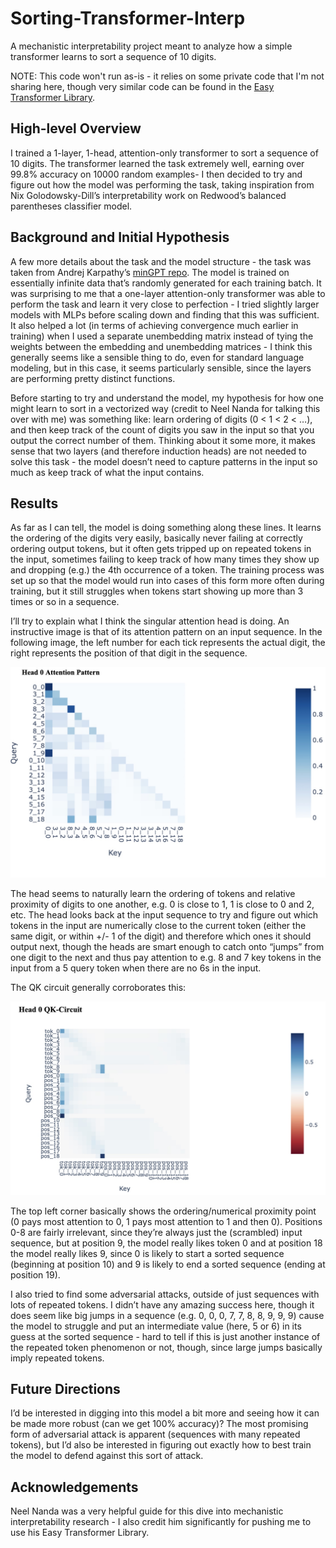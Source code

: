 # Sorting-Transformer-Interp
A mechanistic interpretability project meant to analyze how a simple transformer learns to sort a sequence of 10 digits.

NOTE: This code won't run as-is - it relies on some private code that I'm not sharing here, though very similar code can be found in the [Easy Transformer Library](https://github.com/neelnanda-io/Easy-Transformer).

## High-level Overview

I trained a 1-layer, 1-head, attention-only transformer to sort a sequence of 10 digits. The transformer learned the task extremely well, earning over 99.8% accuracy on 10000 random examples- I then decided to try and figure out how the model was performing the task, taking inspiration from Nix Golodowsky-Dill’s interpretability work on Redwood’s balanced parentheses classifier model.

## Background and Initial Hypothesis

A few more details about the task and the model structure - the task was taken from Andrej Karpathy’s [minGPT repo](https://github.com/karpathy/minGPT/blob/master/demo.ipynb). The model is trained on essentially infinite data that’s randomly generated for each training batch. It was surprising to me that a one-layer attention-only transformer was able to perform the task and learn it very close to perfection - I tried slightly larger models with MLPs before scaling down and finding that this was sufficient. It also helped a lot (in terms of achieving convergence much earlier in training) when I used a separate unembedding matrix instead of tying the weights between the embedding and unembedding matrices - I think this generally seems like a sensible thing to do, even for standard language modeling, but in this case, it seems particularly sensible, since the layers are performing pretty distinct functions.

Before starting to try and understand the model, my hypothesis for how one might learn to sort in a vectorized way (credit to Neel Nanda for talking this over with me) was something like: learn ordering of digits (0 < 1 < 2 < …), and then keep track of the count of digits you saw in the input so that you output the correct number of them. Thinking about it some more, it makes sense that two layers (and therefore induction heads) are not needed to solve this task - the model doesn’t need to capture patterns in the input so much as keep track of what the input contains.

## Results

As far as I can tell, the model is doing something along these lines. It learns the ordering of the digits very easily, basically never failing at correctly ordering output tokens, but it often gets tripped up on repeated tokens in the input, sometimes failing to keep track of how many times they show up and dropping (e.g.) the 4th occurrence of a token. The training process was set up so that the model would run into cases of this form more often during training, but it still struggles when tokens start showing up more than 3 times or so in a sequence.

I’ll try to explain what I think the singular attention head is doing. An instructive image is that of its attention pattern on an input sequence. In the following image, the left number for each tick represents the actual digit, the right represents the position of that digit in the sequence.

![attn_plot](Head0AttnPattern.jpeg)

The head seems to naturally learn the ordering of tokens and relative proximity of digits to one another, e.g. 0 is close to 1, 1 is close to 0 and 2, etc. The head looks back at the input sequence to try and figure out which tokens in the input are numerically close to the current token (either the same digit, or within +/- 1 of the digit) and therefore which ones it should output next, though the heads are smart enough to catch onto “jumps” from one digit to the next and thus pay attention to e.g. 8 and 7 key tokens in the input from a 5 query token when there are no 6s in the input.

The QK circuit generally corroborates this:

![qk_circuit](QKCircuit.jpeg)

The top left corner basically shows the ordering/numerical proximity point (0 pays most attention to 0, 1 pays most attention to 1 and then 0). Positions 0-8 are fairly irrelevant, since they’re always just the (scrambled) input sequence, but at position 9, the model really likes token 0 and at position 18 the model really likes 9, since 0 is likely to start a sorted sequence (beginning at position 10) and 9 is likely to end a sorted sequence (ending at position 19).

I also tried to find some adversarial attacks, outside of just sequences with lots of repeated tokens. I didn’t have any amazing success here, though it does seem like big jumps in a sequence (e.g. 0, 0, 0, 7, 7, 8, 8, 9, 9, 9) cause the model to struggle and put an intermediate value (here, 5 or 6) in its guess at the sorted sequence - hard to tell if this is just another instance of the repeated token phenomenon or not, though, since large jumps basically imply repeated tokens.

## Future Directions

I’d be interested in digging into this model a bit more and seeing how it can be made more robust (can we get 100% accuracy)? The most promising form of adversarial attack is apparent (sequences with many repeated tokens), but I’d also be interested in figuring out exactly how to best train the model to defend against this sort of attack.

## Acknowledgements

Neel Nanda was a very helpful guide for this dive into mechanistic interpretability research - I also credit him significantly for pushing me to use his Easy Transformer Library. 


